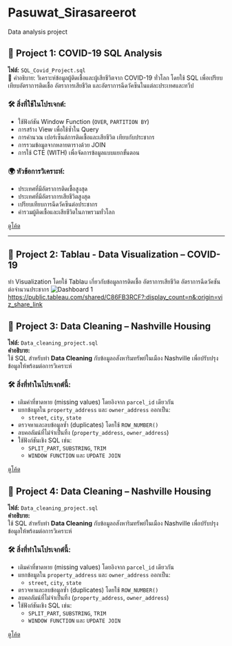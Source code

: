 # Pasuwat_Sirasareerot
Data analysis project
## 📁 Project 1: COVID-19 SQL Analysis
**ไฟล์:** `SQL_Covid_Project.sql`  
📌 คำอธิบาย:
วิเคราะห์ข้อมูลผู้ติดเชื้อและผู้เสียชีวิตจาก COVID-19 ทั่วโลก โดยใช้ SQL เพื่อเปรียบเทียบอัตราการติดเชื้อ อัตราการเสียชีวิต และอัตราการฉีดวัคซีนในแต่ละประเทศและทวีป

### 🛠️ สิ่งที่ใช้ในโปรเจกต์:
- ใช้ฟังก์ชัน Window Function (`OVER`, `PARTITION BY`)
- การสร้าง View เพื่อใช้ซ้ำใน Query
- การคำนวณ เปอร์เซ็นต์การติดเชื้อและเสียชีวิต เทียบกับประชากร
- การรวมข้อมูลจากหลายตารางด้วย JOIN
- การใช้ CTE (WITH) เพื่อจัดการข้อมูลแบบแยกขั้นตอน

### 🌍 หัวข้อการวิเคราะห์:
- ประเทศที่มีอัตราการติดเชื้อสูงสุด
- ประเทศที่มีอัตราการเสียชีวิตสูงสุด
- เปรียบเทียบการฉีดวัคซีนต่อประชากร
- ค่ารวมผู้ติดเชื้อและเสียชีวิตในภาพรวมทั่วโลก

[ดูโค้ด](./SQL_Covid_Project.sql)

---
## 📁 Project 2: Tablau - Data Visualization – COVID-19
ทำ Visualization โดยใช้ Tablau เกี่ยวกับข้อมูลการติดเชื้อ อัตราการเสียชีวิต อัตราการฉีดวัคซันต่อจำนวนประชากร
![Dashboard 1](https://github.com/user-attachments/assets/f81a88fb-7db4-4a42-a5cd-a9d43ec6325b)
https://public.tableau.com/shared/C86FB3RCF?:display_count=n&:origin=viz_share_link


## 📁 Project 3: Data Cleaning – Nashville Housing
**ไฟล์:** `Data_cleaning_project.sql`  
**คำอธิบาย:**  
ใช้ SQL สำหรับทำ **Data Cleaning** กับข้อมูลอสังหาริมทรัพย์ในเมือง Nashville เพื่อปรับปรุงข้อมูลให้พร้อมต่อการวิเคราะห์

### 🛠️ สิ่งที่ทำในโปรเจกต์นี้:
- เติมค่าที่ขาดหาย (missing values) โดยอิงจาก `parcel_id` เดียวกัน
- แยกข้อมูลใน `property_address` และ `owner_address` ออกเป็น:
  - `street`, `city`, `state`
- ตรวจหาและลบข้อมูลซ้ำ (duplicates) โดยใช้ `ROW_NUMBER()`
- ลบคอลัมน์ที่ไม่จำเป็นทิ้ง (`property_address`, `owner_address`)
- ใช้ฟังก์ชันเชิง SQL เช่น:
  - `SPLIT_PART`, `SUBSTRING`, `TRIM`
  - `WINDOW FUNCTION` และ `UPDATE JOIN`

[ดูโค้ด](./Data_cleaning_project.sql)

## 📁 Project 4: Data Cleaning – Nashville Housing
**ไฟล์:** `Data_cleaning_project.sql`  
**คำอธิบาย:**  
ใช้ SQL สำหรับทำ **Data Cleaning** กับข้อมูลอสังหาริมทรัพย์ในเมือง Nashville เพื่อปรับปรุงข้อมูลให้พร้อมต่อการวิเคราะห์

### 🛠️ สิ่งที่ทำในโปรเจกต์นี้:
- เติมค่าที่ขาดหาย (missing values) โดยอิงจาก `parcel_id` เดียวกัน
- แยกข้อมูลใน `property_address` และ `owner_address` ออกเป็น:
  - `street`, `city`, `state`
- ตรวจหาและลบข้อมูลซ้ำ (duplicates) โดยใช้ `ROW_NUMBER()`
- ลบคอลัมน์ที่ไม่จำเป็นทิ้ง (`property_address`, `owner_address`)
- ใช้ฟังก์ชันเชิง SQL เช่น:
  - `SPLIT_PART`, `SUBSTRING`, `TRIM`
  - `WINDOW FUNCTION` และ `UPDATE JOIN`

[ดูโค้ด](./Data_cleaning_project.sql)
